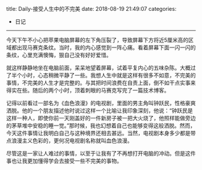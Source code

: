title: Daily-接受人生中的不完美
date: 2018-08-19 21:49:07
categories:
- 日记

---

今天下午不小心把苹果电脑屏幕的左下角压裂了，导致屏幕下方将近5厘米高的区域都出现马赛克条纹。当时，我的内心感觉到一阵心痛。看着屏幕下面一闪一闪的条纹，心里充满懊悔，狠自己没有好好爱惜。

就这样静静地坐在电脑前面，呆呆地望着屏幕，试着平复内心的五味杂陈。大概过了半个小时，心态稍微平静了一些。我想人生中就是这样有很多不如意，不完美的事情，不完美的人生才是完整的。与其把时间浪费在自责上面，倒不如干点实事来得实在些。随后的两个小时，顶着刺眼的马赛克写完了一篇技术博客。

记得以前看过一部名为《血色浪漫》的电视剧，里面的男主角叫钟跃民，性格豪爽洒脱。他的一个朋友描述他时说过这样一个比喻让我印象深刻，他说：“钟跃民是这样一种人，即使你前一天刚盖好的一件新房子被一把大火烧了，他照样能做旁边的茅草堆中安稳的睡一觉。”那时候，我也幻想着自己也能够变得这般洒脱。然而，今天这件事情让我明白自己与这种境界还相去甚远。当然，电视剧本身多少都是带点浪漫主义色彩的，更何况电视剧名称就叫血色浪漫。

尽管这是一家让人难过的事情，以至于让我有了不再想打开电脑的冲动。但是这件事也让我更加懂得学会去接受一些不完美的事物。